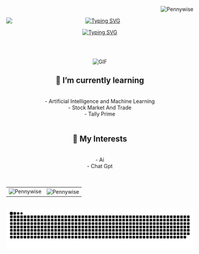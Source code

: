 <p align="right"> <img src="https://komarev.com/ghpvc/?username=Pennywise&label=Profile%20views&color=blueviolet&style=for-the-badge" alt="Pennywise" /> </p>

<img align="left" src="https://visitor-badge.laobi.icu/badge?page_id=salesp07.salesp07" />

<p align="center">
  <a href="[https://git.io/typing-svg](https://discord.com/users/1094102183399669821)"><img src="https://lanyard.cnrad.dev/api/1094102183399669821?idleMessage=Hello+,+I'm+A+Developer+,+Accountant+,+Investor&showDisplayName=true&hideBadges=false" alt="Typing SVG" /></a>
</p>

<p align="center">
  <a href="https://git.io/typing-svg"><img src="https://readme-typing-svg.demolab.com?font=PlayFair+Display&duration=4000&pause=250&color=FFFFFF&background=186FFF00&random=false&width=435&lines=Hi%2C+I'm+Emonist+%F0%9F%91%8B;A+Discord.py+Developer+%3C%2F%3E;An+Accountant+%F0%9F%8F%A2" alt="Typing SVG" /></a>
</p>


<br><br>

<p align="center">
  <img alt="GIF" src="https://github.com/TheRealPennywise/Profile/blob/Profile/code.gif" width="500px"/>
</p>

<div style="text-align: center;">
  <h2>🌱 I’m currently learning</h2>
  <br/>
  <div style="text-align: center;">
    - Artificial Intelligence and Machine Learning
    <br/>
    - Stock Market And Trade
    <br/>
    - Tally Prime
  </div>
  <br/>
</div>

<div style="text-align: center;">
  <h2>👯 My Interests</h2>
  <br/>
  <div style="text-align: center;">
    - Ai
    <br/>
    - Chat Gpt
  </div>
  <br/>
</div>

<br />


<table>
  <tr>
    <td><img src="https://github-readme-stats.vercel.app/api?username=Pennywise&theme=blue-green&show_icons=true&include_all_commits=true&count_private=true"  display=block width=100% height=auto alt="Pennywise"></td>
    <td><img align="center" src="https://github-readme-streak-stats.herokuapp.com/?user=Pennywise&theme=blue-green" alt="Pennywise" /></td>
   </tr>
</table>

<div style="text-align: center;">
  <br>
  <img alt="snake eating my contributions" src="https://raw.githubusercontent.com/salesp07/salesp07/output/github-contribution-grid-snake.svg" />
  
  <br/><br/><br/>
</div>
